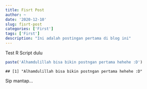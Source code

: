 ```yaml
---
title: Fisrt Post
author: ~
date: '2020-12-10'
slug: fisrt-post
categories: ['First']
tags: ['First']
description: "Ini adalah postingan pertama di blog ini"
---
```


Test R Script dulu


```r
paste('Alhamdulillah bisa bikin postngan pertama hehehe :D')
```

```
## [1] "Alhamdulillah bisa bikin postngan pertama hehehe :D"
```

Sip mantap...
